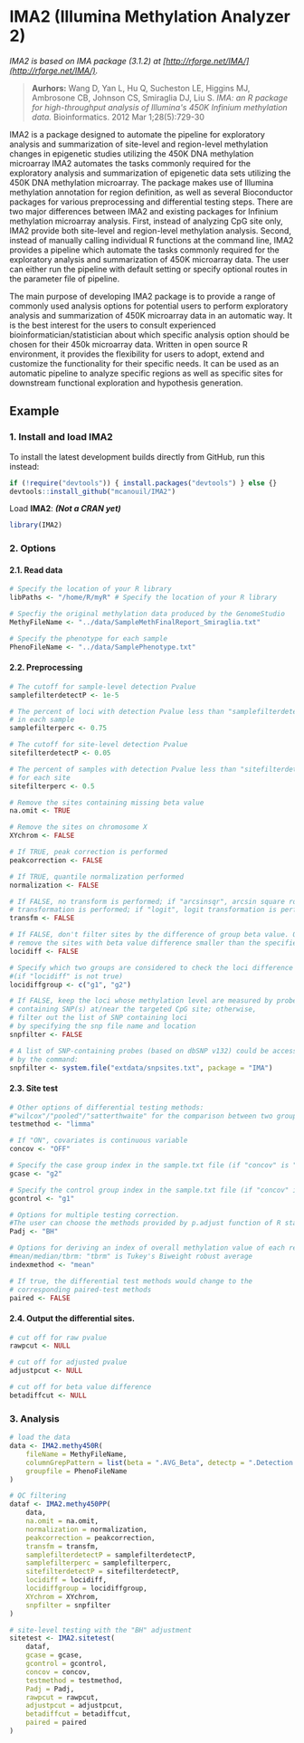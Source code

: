 IMA2 (Illumina Methylation Analyzer 2)
======================================

*IMA2 is based on IMA package (3.1.2) at [http://rforge.net/IMA/](http://rforge.net/IMA/).*

>**Aurhors:**
>Wang D, Yan L, Hu Q, Sucheston LE, Higgins MJ, Ambrosone CB, Johnson CS, Smiraglia DJ, Liu S.
>*IMA: an R package for high-throughput analysis of Illumina's 450K Infinium methylation data.*
>Bioinformatics. 2012 Mar 1;28(5):729-30


IMA2 is a package designed to automate the pipeline for exploratory analysis and summarization of site-level and region-level methylation changes in epigenetic studies utilizing the 450K DNA methylation microarray
IMA2 automates the tasks commonly required for the exploratory analysis and summarization of epigenetic data sets utilizing the 450K DNA methylation microarray. The package makes use of Illumina methylation annotation for region definition, as well as several Bioconductor packages for various preprocessing and differential testing steps. There are two major differences between IMA2 and existing packages for Infinium methylation microarray analysis. First, instead of analyzing CpG site only, IMA2 provide both site-level and region-level methylation analysis. Second, instead of manually calling individual R functions at the command line, IMA2 provides a pipeline which automate the tasks commonly required for the exploratory analysis and summarization of 450K microarray data. The user can either run the pipeline with default setting or specify optional routes in the parameter file of pipeline.

The main purpose of developing IMA2 package is to provide a range of commonly used analysis options for potential users to perform exploratory analysis and summarization of 450K microarray data in an automatic way. It is the best interest for the users to consult experienced bioinformatician/statistician about which specific analysis option should be chosen for their 450k microarray data. Written in open source R environment, it provides the flexibility for users to adopt, extend and customize the functionality for their specific needs. It can be used as an automatic pipeline to analyze specific regions as well as specific sites for downstream functional exploration and hypothesis generation.



## Example
### 1. Install and load IMA2
To install the latest development builds directly from GitHub, run this instead:
```r
if (!require("devtools")) { install.packages("devtools") } else {}
devtools::install_github("mcanouil/IMA2")
```
Load **IMA2**: ***(Not a CRAN yet)***
```r
library(IMA2)
```

### 2. Options
#### 2.1. Read data
```r
# Specify the location of your R library
libPaths <- "/home/R/myR" # Specify the location of your R library

# Specfiy the original methylation data produced by the GenomeStudio
MethyFileName <- "../data/SampleMethFinalReport_Smiraglia.txt"

# Specify the phenotype for each sample
PhenoFileName <- "../data/SamplePhenotype.txt"
```

#### 2.2. Preprocessing
```r
# The cutoff for sample-level detection Pvalue
samplefilterdetectP <- 1e-5

# The percent of loci with detection Pvalue less than "samplefilterdetectP"
# in each sample
samplefilterperc <- 0.75

# The cutoff for site-level detection Pvalue
sitefilterdetectP <- 0.05

# The percent of samples with detection Pvalue less than "sitefilterdetectP"
# for each site
sitefilterperc <- 0.5

# Remove the sites containing missing beta value
na.omit <- TRUE

# Remove the sites on chromosome X
XYchrom <- FALSE

# If TRUE, peak correction is performed
peakcorrection <- FALSE

# If TRUE, quantile normalization performed
normalization <- FALSE

# If FALSE, no transform is performed; if "arcsinsqr", arcsin square root
# transformation is performed; if "logit", logit transformation is performed
transfm <- FALSE

# If FALSE, don't filter sites by the difference of group beta value. Otherwise,
# remove the sites with beta value difference smaller than the specified value
locidiff <- FALSE

# Specify which two groups are considered to check the loci difference
#(if "locidiff" is not true)
locidiffgroup <- c("g1", "g2")

# If FALSE, keep the loci whose methylation level are measured by probes
# containing SNP(s) at/near the targeted CpG site; otherwise,
# filter out the list of SNP containing loci
# by specifying the snp file name and location
snpfilter <- FALSE

# A list of SNP-containing probes (based on dbSNP v132) could be accessed
# by the command:
snpfilter <- system.file("extdata/snpsites.txt", package = "IMA")
```

#### 2.3. Site test
```r
# Other options of differential testing methods:
#"wilcox"/"pooled"/"satterthwaite" for the comparison between two group
testmethod <- "limma"

# If "ON", covariates is continuous variable
concov <- "OFF"

# Specify the case group index in the sample.txt file (if "concov" is "ON")
gcase <- "g2"

# Specify the control group index in the sample.txt file (if "concov" is "ON")
gcontrol <- "g1"

# Options for multiple testing correction.
#The user can choose the methods provided by p.adjust function of R stat package
Padj <- "BH"

# Options for deriving an index of overall methylation value of each region.
#mean/median/tbrm: "tbrm" is Tukey's Biweight robust average
indexmethod <- "mean"

# If true, the differential test methods would change to the
# corresponding paired-test methods
paired <- FALSE
```

#### 2.4. Output the differential sites.
```r
# cut off for raw pvalue
rawpcut <- NULL

# cut off for adjusted pvalue
adjustpcut <- NULL

# cut off for beta value difference
betadiffcut <- NULL
```

### 3. Analysis
```r
# load the data
data <- IMA2.methy450R(
    fileName = MethyFileName,
    columnGrepPattern = list(beta = ".AVG_Beta", detectp = ".Detection.Pval"),
    groupfile = PhenoFileName
)

# QC filtering
dataf <- IMA2.methy450PP(
    data,
    na.omit = na.omit,
    normalization = normalization,
    peakcorrection = peakcorrection,
    transfm = transfm,
    samplefilterdetectP = samplefilterdetectP,
    samplefilterperc = samplefilterperc,
    sitefilterdetectP = sitefilterdetectP,
    locidiff = locidiff,
    locidiffgroup = locidiffgroup,
    XYchrom = XYchrom,
    snpfilter = snpfilter
)

# site-level testing with the "BH" adjustment
sitetest <- IMA2.sitetest(
    dataf,
    gcase = gcase,
    gcontrol = gcontrol,
    concov = concov,
    testmethod = testmethod,
    Padj = Padj,
    rawpcut = rawpcut,
    adjustpcut = adjustpcut,
    betadiffcut = betadiffcut,
    paired = paired
)
```
